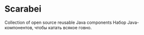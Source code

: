 # Scarabei
Collection of open source reusable Java components
Набор Java-компонентов, чтобы катать всякое говно.
